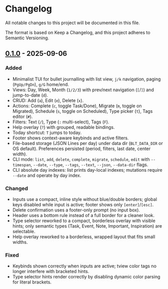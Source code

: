 # Changelog

All notable changes to this project will be documented in this file.

The format is based on Keep a Changelog, and this project adheres to Semantic Versioning.

## [0.1.0] - 2025-09-06

### Added
- Minimalist TUI for bullet journalling with list view, `j/k` navigation, paging (`PgUp/PgDn`), `g/G` home/end.
- Views: Day, Week, Month (`1/2/3`) with prev/next navigation (`[`/`]`) and jump-to-date (`d`).
- CRUD: Add (`a`), Edit (`e`), Delete (`x`).
- Actions: Complete (`c`, toggle Task/Done), Migrate (`m`, toggle on Migrated), Schedule (`s`, toggle on Scheduled), Type picker (`t`), Tags editor (`#`).
- Filters: Text (`/`), Type (`:` multi-select), Tags (`F`).
- Help overlay (`?`) with grouped, readable bindings.
- Today shortcut: `T` jumps to today.
- Footer shows context-aware keybinds and active filters.
- File-based storage (JSON Lines per day) under data dir (`BLT_DATA_DIR` or OS default). Preferences persisted (period, filters, last date, center width).
- CLI mode: `list`, `add`, `delete`, `complete`, `migrate`, `schedule`, `edit` with `--timespan`, `--date`, `--type`, `--tags`, `--text`, `--json`, `--data-dir` flags.
- CLI absolute day indexes: list prints day-local indexes; mutations require `--date` and operate by day index.

### Changed
- Inputs use a compact, inline style without blue/double borders; global keys disabled while input is active; footer shows only `[enter]`/`[esc]`.
- Delete confirmation uses a footer-only prompt (no input box).
- Header uses a bottom rule instead of a full border for a cleaner look.
- Type selector reworked to a compact, borderless overlay with visible hints; only semantic types (Task, Event, Note, Important, Inspiration) are selectable.
- Help overlay reworked to a borderless, wrapped layout that fits small widths.

### Fixed
- Keybinds shown correctly when inputs are active; tview color tags no longer interfere with bracketed hints.
- Type selector hints render correctly by disabling dynamic color parsing for literal brackets.

[0.1.0]: https://github.com/rdo34/blt/releases/tag/v0.1.0

